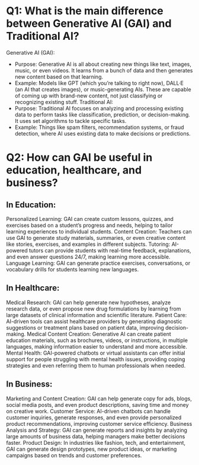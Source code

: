 # Q1: What is the main difference between Generative AI (GAI) and Traditional AI?
Generative AI (GAI):
- Purpose: Generative AI is all about creating new things like text, images, music, or even videos. It learns from a bunch of data and then generates new content based on that learning.
- Example: Models like GPT (which you’re talking to right now), DALL·E (an AI that creates images), or music-generating AIs. These are capable of coming up with brand-new content, not just classifying or recognizing existing stuff.
Traditional AI:
- Purpose: Traditional AI focuses on analyzing and processing existing data to perform tasks like classification, prediction, or decision-making. It uses set algorithms to tackle specific tasks.
- Example: Things like spam filters, recommendation systems, or fraud detection, where AI uses existing data to make decisions or predictions.

# Q2: How can GAI be useful in education, healthcare, and business?

## In Education:
Personalized Learning: GAI can create custom lessons, quizzes, and exercises based on a student’s progress and needs, helping to tailor learning experiences to individual students.
Content Creation: Teachers can use GAI to generate study materials, summaries, or even creative content like stories, exercises, and examples in different subjects.
Tutoring: AI-powered tutors can provide students with real-time feedback, explanations, and even answer questions 24/7, making learning more accessible.
Language Learning: GAI can generate practice exercises, conversations, or vocabulary drills for students learning new languages.
## In Healthcare:
Medical Research: GAI can help generate new hypotheses, analyze research data, or even propose new drug formulations by learning from large datasets of clinical information and scientific literature.
Patient Care: AI-driven tools can assist healthcare providers by generating diagnostic suggestions or treatment plans based on patient data, improving decision-making.
Medical Content Creation: Generative AI can create patient education materials, such as brochures, videos, or instructions, in multiple languages, making information easier to understand and more accessible.
Mental Health: GAI-powered chatbots or virtual assistants can offer initial support for people struggling with mental health issues, providing coping strategies and even referring them to human professionals when needed.
## In Business:
Marketing and Content Creation: GAI can help generate copy for ads, blogs, social media posts, and even product descriptions, saving time and money on creative work.
Customer Service: AI-driven chatbots can handle customer inquiries, generate responses, and even provide personalized product recommendations, improving customer service efficiency.
Business Analysis and Strategy: GAI can generate reports and insights by analyzing large amounts of business data, helping managers make better decisions faster.
Product Design: In industries like fashion, tech, and entertainment, GAI can generate design prototypes, new product ideas, or marketing campaigns based on trends and customer preferences.
